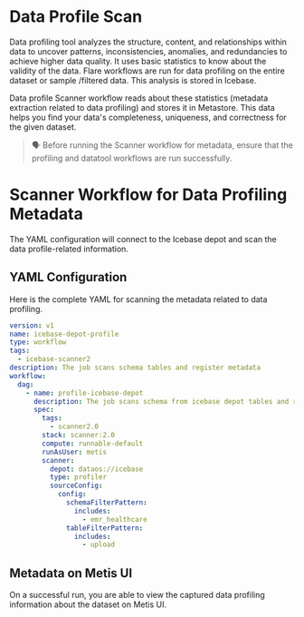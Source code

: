 # **Data Profile Scan**

Data profiling tool analyzes the structure, content, and relationships within data to uncover patterns, inconsistencies, anomalies, and redundancies to achieve higher data quality. It uses basic statistics to know about the validity of the data. Flare workflows are run for data profiling on the entire dataset or sample /filtered data. This analysis is stored in Icebase. 

Data profile Scanner workflow reads about these statistics (metadata extraction related to data profiling) and stores it in Metastore. This data helps you find your data's completeness, uniqueness, and correctness for the given dataset.

> 🗣️ Before running the Scanner workflow for metadata, ensure that the profiling and datatool workflows are run successfully.


# **Scanner Workflow for Data Profiling Metadata**

The YAML configuration will connect to the Icebase depot and scan the data profile-related information.

## **YAML Configuration**

Here is the complete YAML for scanning the metadata related to data profiling. 

```yaml
version: v1
name: icebase-depot-profile
type: workflow
tags:
  - icebase-scanner2
description: The job scans schema tables and register metadata
workflow:
  dag:
    - name: profile-icebase-depot
      description: The job scans schema from icebase depot tables and register metadata to metis2
      spec:
        tags:
          - scanner2.0
        stack: scanner:2.0
        compute: runnable-default
        runAsUser: metis
        scanner:
          depot: dataos://icebase
          type: profiler
          sourceConfig:
            config:
              schemaFilterPattern:
                includes:
                  - emr_healthcare
              tableFilterPattern:
                includes:
                  - upload
```

## **Metadata on Metis UI**

On a successful run, you are able to view the captured data profiling information about the dataset on Metis UI.